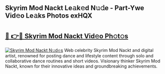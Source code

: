 ## Skyrim Mod Nackt Le𝚊k𝚎d N𝚞𝚍e - Part-Ywe Vid𝚎o Le𝚊ks Photos exHQX

# <h2><a href="http://fb6w6l.evod.top/?m=Skyrim+Mod+Nackt">🔗 👉🔴 Skyrim Mod Nackt Vid𝚎o Ph𝚘t𝚘s</a></h2>

[![Skyrim Mod Nackt N𝚞d𝚎s](https://i.imgur.com/8V9OHl7.gif)](http://fb6w6l.evod.top/?m=Skyrim+Mod+Nackt)
Web celebrity Skyrim Mod Nackt and digital artist, renowned for posting dance and lifestyle content through solo and collaborative dance routines and short videos. Visionary thinker Skyrim Mod Nackt, known for their innovative ideas and groundbreaking achievements. 
